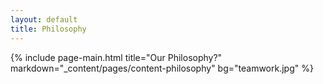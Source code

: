```yaml
---
layout: default
title: Philosophy
---
```


{% include page-main.html title="Our Philosophy?" markdown="_content/pages/content-philosophy" bg="teamwork.jpg" %}

